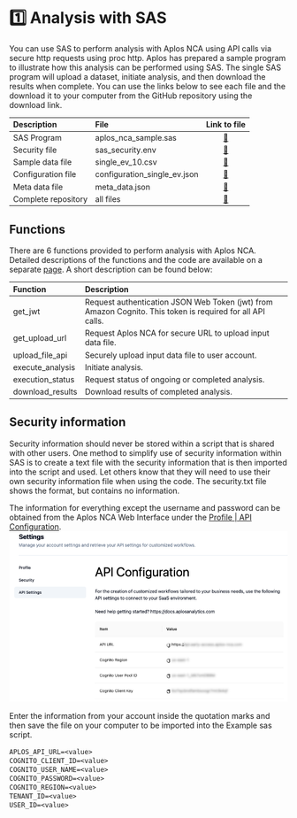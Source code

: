 # 1️⃣ Analysis with SAS

You can use SAS to perform analysis with Aplos NCA using API calls via secure http requests using proc http. Aplos has prepared a sample program to illustrate how this analysis can be performed using SAS. The single SAS program will upload a dataset, initiate analysis, and then download the results when complete. You can use the links below to see each file and the download it to your computer from the GitHub repository using the download link.   

| Description | File | Link to file |
| :--- | :--- | :---: |
| SAS Program | aplos_nca_sample.sas | [:page_facing_up:](https://github.com/AplosAnalytics/docs.aplosanalytics.com/blob/main/docs/downloads/sas-files/aplos_nca_sample.sas)|
| Security file | sas_security.env | [:page_facing_up:](https://github.com/AplosAnalytics/docs.aplosanalytics.com/blob/main/docs/downloads/sas-files/sas_security.env)|
| Sample data file | single_ev_10.csv | [:page_facing_up:](https://github.com/AplosAnalytics/docs.aplosanalytics.com/blob/main/docs/downloads/sas-files/single_ev_10.csv)|
| Configuration file | configuration_single_ev.json | [:page_facing_up:](https://github.com/AplosAnalytics/docs.aplosanalytics.com/blob/main/docs/downloads/sas-files/configuration_single_ev.json)|
| Meta data file | meta_data.json | [:page_facing_up:](https://github.com/AplosAnalytics/docs.aplosanalytics.com/blob/main/docs/downloads/sas-files/meta_data.json)|
| Complete repository | all files | [:link:](https://github.com/AplosAnalytics/docs.aplosanalytics.com/tree/main/docs/downloads/sas-files) |

## Functions

There are 6 functions provided to perform analysis with Aplos NCA. Detailed descriptions of the functions and the code are available on a separate [page](./sas-program.md). A short description can be found below:

| Function | Description |
| :--- | :--- |
| get_jwt | Request authentication JSON Web Token (jwt) from Amazon Cognito. This token is required for all API calls. |
| get_upload_url | Request Aplos NCA for secure URL to upload input data file. |
| upload_file_api | Securely upload input data file to user account. |
| execute_analysis | Initiate analysis. |
| execution_status | Request status of ongoing or completed analysis. |
| download_results | Download results of completed analysis. |

## Security information

Security information should never be stored within a script that is shared with other users. One method to simplify use of security information within SAS is to create a text file with the security information that is then imported into the script and used. Let others know that they will need to use their own security information file when using the code. The security.txt file shows the format, but contains no information.

The information for everything except the username and password can be obtained from the Aplos NCA Web Interface under the [Profile | API Configuration](./sas-overview.md#security-information). 
![API Configuration](./images/API_Configuration_blur.png)

Enter the information from your account inside the quotation marks and then save the file on your computer to be imported into the Example sas script. 

```sas:line-numbers
APLOS_API_URL=<value>
COGNITO_CLIENT_ID=<value>
COGNITO_USER_NAME=<value>
COGNITO_PASSWORD=<value>
COGNITO_REGION=<value>
TENANT_ID=<value>
USER_ID=<value>
```

